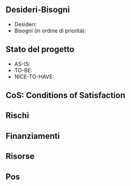 ## Desideri-Bisogni

- Desideri:
- Bisogni (in ordine di priorità):

## Stato del progetto

* AS-IS:
* TO-BE:
* NICE-TO-HAVE:

## CoS: Conditions of Satisfaction

## Rischi

## Finanziamenti

## Risorse

## Pos